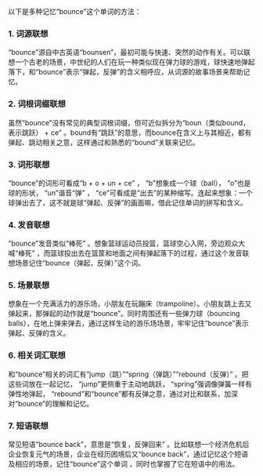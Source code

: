 以下是多种记忆“bounce”这个单词的方法：

### 1. 词源联想
“bounce”源自中古英语“bounsen”，最初可能与快速、突然的动作有关。可以联想一个古老的场景，中世纪的人们在玩一种类似现在弹力球的游戏，球快速地弹起落下，和“bounce”表示“弹起，反弹”的含义相呼应，从词源的故事场景来帮助记忆。

### 2. 词根词缀联想
虽然“bounce”没有常见的典型词根词缀，但可近似拆分为“boun（类似bound，表示跳跃） + ce” 。bound有“跳跃”的意思，而bounce在含义上与其相近，都有弹起、跳动相关之意，这样通过和熟悉的“bound”关联来记忆。

### 3. 词形联想
“bounce”的词形可看成“b + o + un + ce” ， “b”想象成一个球（ball）， “o”也是球的形状， “un”谐音“弹” ， “ce”可看成是“出去”的某种缩写。连起来想象：一个球弹出去了，这不就是球“弹起、反弹”的画面嘛，借此记住单词的拼写和含义。

### 4. 发音联想
“bounce”发音类似“棒死” 。想象篮球运动员投篮，篮球空心入网，旁边观众大喊“棒死” ，而篮球投出去在篮筐和地面之间有弹起落下的过程，通过这个发音联想场景记住“bounce（弹起，反弹）”这个词。

### 5. 场景联想
想象在一个充满活力的游乐场，小朋友在玩蹦床（trampoline）。小朋友跳上去又弹起来，那弹起的动作就是“bounce”。同时周围还有一些弹力球（bouncing balls），在地上弹来弹去，通过这样生动的游乐场场景，牢牢记住“bounce”表示弹起、反弹的含义。

### 6. 相关词汇联想
和“bounce”相关的词汇有“jump（跳）”“spring（弹跳）”“rebound（反弹）” 。把这些词放在一起记忆， “jump”更侧重于主动地跳跃， “spring”强调像弹簧一样有弹性地弹起， “rebound”和“bounce”都有反弹之意，通过对比和联系，加深对“bounce”的理解和记忆。

### 7. 短语联想
常见短语“bounce back”，意思是“恢复，反弹回来” 。比如联想一个经济危机后企业恢复元气的场景，企业在经历困境后又“bounce back”，通过记忆这个短语及相应的场景，记住“bounce”这个单词 ，同时也掌握了它在短语中的用法。 